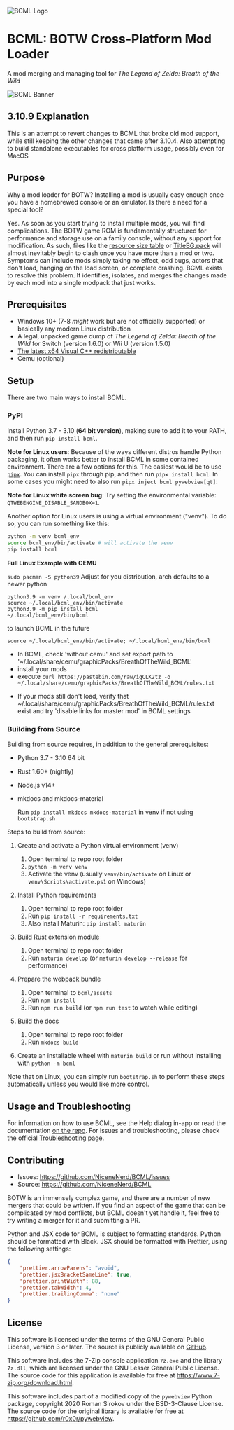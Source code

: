 ![BCML Logo](https://i.imgur.com/OiqKPx0.png)

# BCML: BOTW Cross-Platform Mod Loader

A mod merging and managing tool for _The Legend of Zelda: Breath of the Wild_

![BCML Banner](https://i.imgur.com/vmZanVl.png)

## 3.10.9 Explanation

This is an attempt to revert changes to BCML that broke old mod support, while still keeping the other changes that came after 3.10.4. 
Also attempting to build standalone executables for cross platform usage, possibly even for MacOS

## Purpose

Why a mod loader for BOTW? Installing a mod is usually easy enough once you have a
homebrewed console or an emulator. Is there a need for a special tool?

Yes. As soon as you start trying to install multiple mods, you will find complications.
The BOTW game ROM is fundamentally structured for performance and storage use on a
family console, without any support for modification. As such, files like the
[resource size table](https://zeldamods.org/wiki/Resource_system) or
[TitleBG.pack](https://zeldamods.org/wiki/TitleBG.pack) will almost inevitably begin to
clash once you have more than a mod or two. Symptoms can include mods simply taking no
effect, odd bugs, actors that don't load, hanging on the load screen, or complete
crashing. BCML exists to resolve this problem. It identifies, isolates, and merges the
changes made by each mod into a single modpack that just works.

## Prerequisites

-   Windows 10+ (7-8 _might_ work but are not officially supported) or basically any modern Linux
    distribution
-   A legal, unpacked game dump of _The Legend of Zelda: Breath of the Wild_ for Switch
    (version 1.6.0) or Wii U (version 1.5.0)
-   [The latest x64 Visual C++ redistributable](https://support.microsoft.com/en-us/help/2977003/the-latest-supported-visual-c-downloads#section-2)
-   Cemu (optional)

## Setup

There are two main ways to install BCML.

### PyPI

Install Python 3.7 - 3.10 (**64 bit version**), making sure to add it to your PATH, and then
run `pip install bcml`.

**Note for Linux users**: Because of the ways different distros handle Python packaging,
it often works better to install BCML in some contained environment. There are a few options for
this. The easiest would be to use [`pipx`](https://github.com/pypa/pipx). You can install `pipx`
through pip, and then run `pipx install bcml`. In some cases you might need to also run `pipx
inject bcml pywebview[qt]`.

**Note for Linux white screen bug**: Try setting the environmental variable: `QTWEBENGINE_DISABLE_SANDBOX=1`.

Another option for Linux users is using a virtual environment ("venv"). To do so, you can run
something like this:

```sh
python -m venv bcml_env
source bcml_env/bin/activate # will activate the venv
pip install bcml
```

**Full Linux Example with CEMU**

`sudo pacman -S python39` Adjust for you distribution, arch defaults to a newer python

```mkdir -p ~/.local/share/cemu/graphicPacks/BreathOfTheWild_BCML
python3.9 -m venv /.local/bcml_env
source ~/.local/bcml_env/bin/activate
python3.9 -m pip install bcml
~/.local/bcml_env/bin/bcml
```

to launch BCML in the future

`source ~/.local/bcml_env/bin/activate; ~/.local/bcml_env/bin/bcml`

- In BCML, check 'without cemu' and set export path to '~/.local/share/cemu/graphicPacks/BreathOfTheWild_BCML'
- install your mods
- execute `curl https://pastebin.com/raw/igCLK2tz -o ~/.local/share/cemu/graphicPacks/BreathOfTheWild_BCML/rules.txt`

* If your mods still don't load, verify that ~/.local/share/cemu/graphicPacks/BreathOfTheWild_BCML/rules.txt exist and try 'disable links for master mod' in BCML settings

### Building from Source

Building from source requires, in addition to the general prerequisites:

-   Python 3.7 - 3.10 64 bit

-   Rust 1.60+ (nightly)

-   Node.js v14+

-   mkdocs and mkdocs-material

    Run `pip install mkdocs mkdocs-material` in venv if not using `bootstrap.sh`

Steps to build from source:

1. Create and activate a Python virtual environment (venv)

    1. Open terminal to repo root folder
    2. `python -m venv venv`
    3. Activate the venv (usually `venv/bin/activate` on Linux or `venv\Scripts\activate.ps1` on Windows)

2. Install Python requirements

    1. Open terminal to repo root folder
    2. Run `pip install -r requirements.txt`
    3. Also install Maturin: `pip install maturin`

3. Build Rust extension module

    1. Open terminal to repo root folder
    2. Run `maturin develop` (or `maturin develop --release` for performance)

4. Prepare the webpack bundle

    1. Open terminal to `bcml/assets`
    2. Run `npm install`
    3. Run `npm run build` (or `npm run test` to watch while editing)

5. Build the docs

    1. Open terminal to repo root folder
    2. Run `mkdocs build`

6. Create an installable wheel with `maturin build` or run without installing with
   `python -m bcml`

Note that on Linux, you can simply run `bootstrap.sh` to perform these steps
automatically unless you would like more control.

## Usage and Troubleshooting

For information on how to use BCML, see the Help dialog in-app or read the documentation
[on the repo](https://github.com/NiceneNerd/BCML/tree/master/docs). For issues and
troubleshooting, please check the official
[Troubleshooting](https://github.com/NiceneNerd/BCML/wiki/Troubleshooting) page.

## Contributing

-   Issues: <https://github.com/NiceneNerd/BCML/issues>
-   Source: <https://github.com/NiceneNerd/BCML>

BOTW is an immensely complex game, and there are a number of new mergers that could be
written. If you find an aspect of the game that can be complicated by mod conflicts, but
BCML doesn't yet handle it, feel free to try writing a merger for it and submitting a
PR.

Python and JSX code for BCML is subject to formatting standards. Python should be
formatted with Black. JSX should be formatted with Prettier, using the following
settings:

```json
{
    "prettier.arrowParens": "avoid",
    "prettier.jsxBracketSameLine": true,
    "prettier.printWidth": 88,
    "prettier.tabWidth": 4,
    "prettier.trailingComma": "none"
}
```

## License

This software is licensed under the terms of the GNU General Public License, version 3
or later. The source is publicly available on
[GitHub](https://github.com/NiceneNerd/BCML).

This software includes the 7-Zip console application `7z.exe` and the library `7z.dll`,
which are licensed under the GNU Lesser General Public License. The source code for this
application is available for free at <https://www.7-zip.org/download.html>.

This software includes part of a modified copy of the `pywebview` Python package,
copyright 2020 Roman Sirokov under the BSD-3-Clause License. The source code for the
original library is available for free at <https://github.com/r0x0r/pywebview>.
